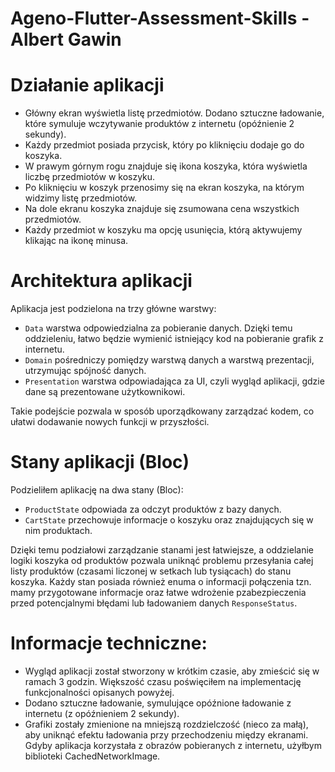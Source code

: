 # Ageno-Flutter-Assessment-Skills - Albert Gawin


# Działanie aplikacji
- Główny ekran wyświetla listę przedmiotów. Dodano sztuczne ładowanie, które symuluje wczytywanie produktów z internetu (opóźnienie 2 sekundy).
- Każdy przedmiot posiada przycisk, który po kliknięciu dodaje go do koszyka.
- W prawym górnym rogu znajduje się ikona koszyka, która wyświetla liczbę przedmiotów w koszyku.
- Po kliknięciu w koszyk przenosimy się na ekran koszyka, na którym widzimy listę przedmiotów.
- Na dole ekranu koszyka znajduje się zsumowana cena wszystkich przedmiotów.
- Każdy przedmiot w koszyku ma opcję usunięcia, którą aktywujemy klikając na ikonę minusa.


# Architektura aplikacji
Aplikacja jest podzielona na trzy główne warstwy:
- `Data` warstwa odpowiedzialna za pobieranie danych. Dzięki temu oddzieleniu, łatwo będzie wymienić istniejący kod na pobieranie grafik z internetu.
- `Domain` pośredniczy pomiędzy warstwą danych a warstwą prezentacji, utrzymując spójność danych.
- `Presentation` warstwa odpowiadająca za UI, czyli wygląd aplikacji, gdzie dane są prezentowane użytkownikowi.

Takie podejście pozwala w sposób uporządkowany zarządzać kodem, co ułatwi dodawanie nowych funkcji w przyszłości.


# Stany aplikacji (Bloc)
Podzieliłem aplikację na dwa stany (Bloc):
- `ProductState` odpowiada za odczyt produktów z bazy danych.
- `CartState` przechowuje informacje o koszyku oraz znajdujących się w nim produktach.

Dzięki temu podziałowi zarządzanie stanami jest łatwiejsze, a oddzielanie logiki koszyka od produktów pozwala uniknąć problemu przesyłania całej listy produktów (czasami liczonej w setkach lub tysiącach) do stanu koszyka. Każdy stan posiada również enuma o informacji połączenia tzn. mamy przygotowane informacje oraz łatwe wdrożenie pzabezpieczenia przed potencjalnymi błędami lub ładowaniem danych `ResponseStatus`.


# Informacje techniczne:
- Wygląd aplikacji został stworzony w krótkim czasie, aby zmieścić się w ramach 3 godzin. Większość czasu poświęciłem na implementację funkcjonalności opisanych powyżej.
- Dodano sztuczne ładowanie, symulujące opóźnione ładowanie z internetu (z opóźnieniem 2 sekundy).
- Grafiki zostały zmienione na mniejszą rozdzielczość (nieco za małą), aby uniknąć efektu ładowania przy przechodzeniu między ekranami. Gdyby aplikacja korzystała z obrazów pobieranych z internetu, użyłbym biblioteki CachedNetworkImage.
